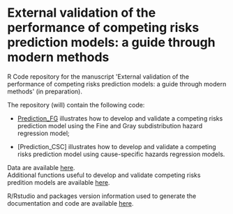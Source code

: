 # External validation of the performance of competing risks prediction models: a guide through modern methods
R Code repository for the manuscript 'External validation of the performance of competing risks prediction models: a guide through modern methods' (in preparation).

The repository (will) contain the following code:

+ [Prediction_FG](https://github.com/survival-lumc/ValidationCompRisks/blob/main/Prediction_FG.md) illustrates how to develop and validate a competing risks prediction model using the Fine and Gray subdistribution hazard regression model;

+ [Prediction_CSC] illustrates how to develop and validate a competing risks prediction model using cause-specific hazards regression models.

Data are available [here](https://github.com/survival-lumc/ValidationCompRisks/tree/main/Data).  
Additional functions useful to develop and validate competing risks predition models are available [here](https://github.com/survival-lumc/ValidationCompRisks/tree/main/Functions).

R/Rstudio and packages version information used to generate the documentation and code are available [here](https://github.com/survival-lumc/ValidationCompRisks/blob/main/sessionInfo.md).



